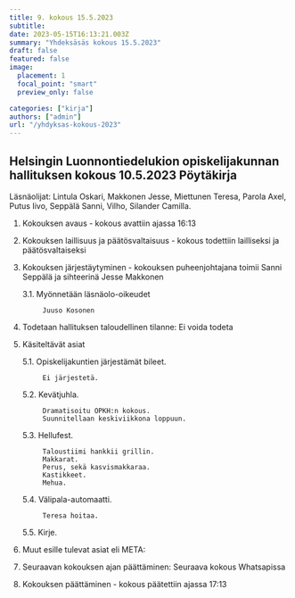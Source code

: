 ```yaml
---
title: 9. kokous 15.5.2023
subtitle: 
date: 2023-05-15T16:13:21.003Z
summary: "Yhdeksäsäs kokous 15.5.2023"
draft: false
featured: false
image:
  placement: 1
  focal_point: "smart"
  preview_only: false

categories: ["kirja"]
authors: ["admin"]
url: "/yhdyksas-kokous-2023"
---
```


## Helsingin Luonnontiedelukion opiskelijakunnan hallituksen kokous 10.5.2023 Pöytäkirja

Läsnäolijat:  Lintula Oskari, Makkonen Jesse, Miettunen Teresa, Parola Axel, Putus Iivo, Seppälä Sanni,   Vilho, Silander Camilla.

1. Kokouksen avaus - kokous avattiin ajassa 16:13
2. Kokouksen laillisuus ja päätösvaltaisuus - kokous todettiin lailliseksi ja
päätösvaltaiseksi
3. Kokouksen järjestäytyminen - kokouksen puheenjohtajana toimii Sanni Seppälä  ja sihteerinä Jesse Makkonen

    3.1. Myönnetään läsnäolo-oikeudet

            Juuso Kosonen

4. Todetaan hallituksen taloudellinen tilanne: Ei voida todeta

5. Käsiteltävät asiat

    5.1. Opiskelijakuntien järjestämät bileet.

            Ei järjestetä.

    5.2. Kevätjuhla.

            Dramatisoitu OPKH:n kokous.
            Suunnitellaan keskiviikkona loppuun.

    5.3. Hellufest.

            Taloustiimi hankkii grillin.
            Makkarat.
            Perus, sekä kasvismakkaraa.
            Kastikkeet.
            Mehua.

    5.4. Välipala-automaatti.

            Teresa hoitaa.

    5.5. Kirje.

6. Muut esille tulevat asiat eli META:

7. Seuraavan kokouksen ajan päättäminen: Seuraava kokous Whatsapissa

8. Kokouksen päättäminen - kokous päätettiin ajassa 17:13

